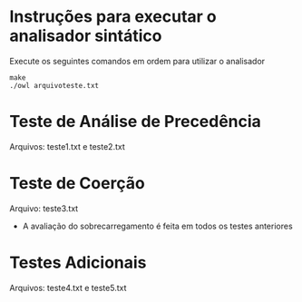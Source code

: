 # Instruções para executar o analisador sintático

Execute os seguintes comandos em ordem para utilizar o analisador
    
    make
    ./owl arquivoteste.txt
# Teste de Análise de Precedência

Arquivos: teste1.txt e teste2.txt

# Teste de Coerção
Arquivo: teste3.txt

* A avaliação do sobrecarregamento é feita em todos os testes anteriores 


# Testes Adicionais
Arquivos: teste4.txt e teste5.txt